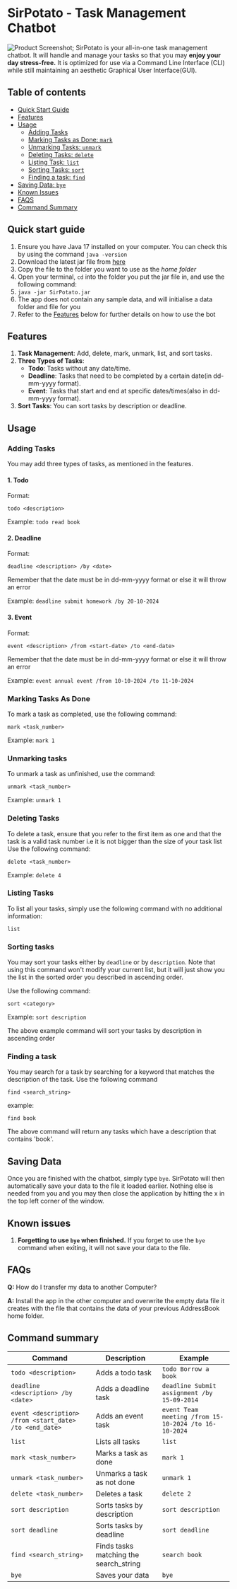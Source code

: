 # SirPotato - Task Management Chatbot

![Product Screenshot](Ui.png);
SirPotato is your all-in-one task management chatbot. It will handle and manage
your tasks so that you may **enjoy your day stress-free.** It is optimized for use via a
Command Line Interface (CLI) while still maintaining an aesthetic Graphical User Interface(GUI).

## Table of contents

- [Quick Start Guide](#quick-start-guide)
- [Features](#features)
- [Usage](#usage)
  - [Adding Tasks](#adding-tasks)
  - [Marking Tasks as Done: `mark`](#marking-tasks-as-done)
  - [Unmarking Tasks: `unmark`](#unmarking-tasks)
  - [Deleting Tasks: `delete`](#deleting-tasks)
  - [Listing Task: `list`](#listing-tasks)
  - [Sorting Tasks: `sort`](#sorting-tasks)
  - [Finding a task: `find`](#finding-a-task)
- [Saving Data: `bye`](#saving-data)
- [Known Issues](#known-issues)
- [FAQS](#faqs)
- [Command Summary](#command-summary)

## Quick start guide

1. Ensure you have Java 17 installed on your computer. You can check this by using the command `java -version`
2. Download the latest jar file from [here](https://github.com/rahula1008/ip/releases)
3. Copy the file to the folder you want to use as the *home folder*
4. Open your terminal, `cd` into the folder you put the jar file in, and use the following command:
5. `java -jar SirPotato.jar`
6. The app does not contain any sample data, and will initialise a data folder and file for you
7. Refer to the [Features](#features) below for further details on how to use the bot


## Features

1. **Task Management**: Add, delete, mark, unmark, list, and sort tasks.
2. **Three Types of Tasks**:
   - **Todo**: Tasks without any date/time.
   - **Deadline**: Tasks that need to be completed by a certain date(in dd-mm-yyyy format).
   - **Event**: Tasks that start and end at specific dates/times(also in dd-mm-yyyy format).
3. **Sort Tasks**: You can sort tasks by description or deadline.

## Usage

### Adding Tasks

You may add three types of tasks, as mentioned in the features.

#### 1. **Todo**
Format:
```
todo <description>
```
Example:
``` todo read book ```

#### 2. **Deadline**
Format:
```
deadline <description> /by <date>
```
Remember that the date must be in dd-mm-yyyy format or else it will throw an error

Example:
```deadline submit homework /by 20-10-2024```

#### 3. **Event**
Format:
```
event <description> /from <start-date> /to <end-date>
```
Remember that the date must be in dd-mm-yyyy format or else it will throw an error

Example:
```event annual event /from 10-10-2024 /to 11-10-2024```

### Marking Tasks As Done

To mark a task as completed, use the following command:
```
mark <task_number>
```

Example:
```mark 1```

### Unmarking tasks

To unmark a task as unfinished, use the command:
```
unmark <task_number>
```

Example:
```unmark 1```

### Deleting Tasks

To delete a task, ensure that you refer to the first item as one and that the task is a valid task number
i.e it is not bigger than the size of your task list
Use the following command:
```
delete <task_number>
```
Example:
```delete 4```

### Listing Tasks

To list all your tasks, simply use the following command with no additional information:

```
list
```

### Sorting tasks

You may sort your tasks either by `deadline` or by `description`. Note that using this command won't modify your current list, but it will just show you the list in the sorted order you described in ascending order.

Use the following command:
```
sort <category>
```

Example:
```sort description```

The above example command will sort your tasks by description in ascending order

### Finding a task

You may search for a task by searching for a keyword that matches the description of the task. Use the following command

```
find <search_string>
```
example:
```
find book
```
The above command will return any tasks which have a description that contains 'book'.

## Saving Data

Once you are finished with the chatbot, simply type ```bye```. SirPotato will then automatically save your data to the file it loaded earlier. Nothing else is needed from you and you may then close the application by hitting the x in the top left corner of the window.

## Known issues

1. **Forgetting to use `bye` when finished.** If you forget to use the `bye` command when exiting, it will not save your data to the file.

## FAQs

**Q:** How do I transfer my data to another Computer?

**A:** Install the app in the other computer and overwrite the empty data file it creates with the file that contains the data of your previous AddressBook home folder.

## Command summary

| Command                        | Description      |Example                               |
|--------------------------------|------------------|----------------------------------------------------------|
| `todo <description>`           | Adds a todo task | `todo Borrow a book`                                      |
| `deadline <description> /by <date>`| Adds a deadline task| `deadline Submit assignment /by 15-09-2014`               |
| `event <description> /from <start_date> /to <end_date>`| Adds an event task                         | `event Team meeting /from 15-10-2024 /to 16-10-2024`      |
| `list`                             | Lists all tasks                                            | `list`                                                   |
| `mark <task_number>`               | Marks a task as done                                       | `mark 1`                                                 |
| `unmark <task_number>`             | Unmarks a task as not done                                 | `unmark 1`                                               |
| `delete <task_number>`             | Deletes a task                                             | `delete 2`                                               |
| `sort description`                 | Sorts tasks by description                                 | `sort description`                                       |
| `sort deadline`                    | Sorts tasks by deadline                                    | `sort deadline`
| `find <search_string>`       |  Finds tasks matching the search_string | `search book`
| `bye` | Saves your data | `bye`



